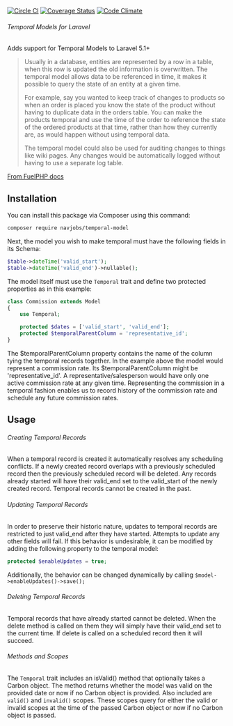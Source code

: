 [![Circle CI](https://circleci.com/gh/navjobs/temporal-models.svg?style=shield)](https://circleci.com/gh/navjobs/temporal-models)
[![Coverage Status](https://coveralls.io/repos/github/navjobs/temporal-models/badge.svg?branch=master)](https://coveralls.io/github/navjobs/temporal-models?branch=master)
[![Code Climate](https://codeclimate.com/github/navjobs/temporal-models/badges/gpa.svg)](https://codeclimate.com/github/navjobs/temporal-models)

###### Temporal Models for Laravel
Adds support for Temporal Models to Laravel 5.1+

> Usually in a database, entities are represented by a row in a table, when this row is updated the old information is
> overwritten. The temporal model allows data to be referenced in time, it makes it possible to query the state of an
> entity at a given time.
>
> For example, say you wanted to keep track of changes to products so when an order is placed you know the state of the
> product without having to duplicate data in the orders table. You can make the products temporal and use the time of
> the order to reference the state of the ordered products at that time, rather than how they currently are, as would
> happen without using temporal data.
>
> The temporal model could also be used for auditing changes to things like wiki pages. Any changes would be
> automatically logged without having to use a separate log table.

[From FuelPHP docs](http://fuelphp.com/dev-docs/packages/orm/model/temporal.html)

## Installation

You can install this package via Composer using this command:

```bash
composer require navjobs/temporal-model
```

Next, the model you wish to make temporal must have the following fields in its Schema:

```php
$table->dateTime('valid_start');
$table->dateTime('valid_end')->nullable();
```

The model itself must use the `Temporal` trait and define two protected properties as in this example:

```php
class Commission extends Model
{
    use Temporal;

    protected $dates = ['valid_start', 'valid_end'];
    protected $temporalParentColumn = 'representative_id';
}
```

The $temporalParentColumn property contains the name of the column tying the temporal records together. In the example above the model would represent a commission rate. Its $temporalParentColumn might be 'representative_id'. A representative/salesperson would have only one active commission rate at any given time. Representing the commission in a temporal fashion enables us to record history of the commission rate and schedule any future commission rates.

## Usage

###### Creating Temporal Records
When a temporal record is created it automatically resolves any scheduling conflicts. If a newly created record overlaps with a previously scheduled record then the previously scheduled record will be deleted. Any records already started will have their valid_end set to the valid_start of the newly created record. Temporal records cannot be created in the past.

###### Updating Temporal Records
In order to preserve their historic nature, updates to temporal records are restricted to just valid_end after
they have started. Attempts to update any other fields will fail. If this behavior is undesirable, it can be modified by adding the following property to the temporal model:

```php
protected $enableUpdates = true;
```

Additionally, the behavior can be changed dynamically by calling ```$model->enableUpdates()->save();```

###### Deleting Temporal Records
Temporal records that have already started cannot be deleted. When the delete method is called on them they will simply
have their valid_end set to the current time. If delete is called on a scheduled record then it will succeed.

###### Methods and Scopes
The `Temporal` trait includes an isValid() method that optionally takes a Carbon object. The method returns whether the
model was valid on the provided date or now if no Carbon object is provided. Also included are `valid()` and `invalid()`
scopes. These scopes query for either the valid or invalid scopes at the time of the passed Carbon object or now if no Carbon object is passed.


